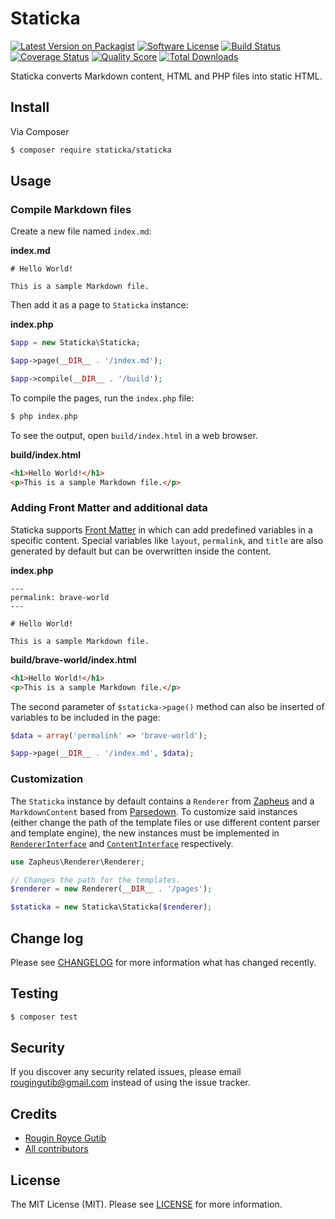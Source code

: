 # Staticka

[![Latest Version on Packagist][ico-version]][link-packagist]
[![Software License][ico-license]][link-license]
[![Build Status][ico-travis]][link-travis]
[![Coverage Status][ico-scrutinizer]][link-scrutinizer]
[![Quality Score][ico-code-quality]][link-code-quality]
[![Total Downloads][ico-downloads]][link-downloads]

Staticka converts Markdown content, HTML and PHP files into static HTML.

## Install

Via Composer

``` bash
$ composer require staticka/staticka
```

## Usage

### Compile Markdown files

Create a new file named `index.md`:

**index.md**

```
# Hello World!

This is a sample Markdown file.
```

Then add it as a page to `Staticka` instance:

**index.php**

``` php
$app = new Staticka\Staticka;

$app->page(__DIR__ . '/index.md');

$app->compile(__DIR__ . '/build');
```

To compile the pages, run the `index.php` file:

``` bash
$ php index.php
```

To see the output, open `build/index.html` in a web browser.

**build/index.html**

``` html
<h1>Hello World!</h1>
<p>This is a sample Markdown file.</p>
```

### Adding Front Matter and additional data

Staticka supports [Front Matter](https://jekyllrb.com/docs/frontmatter/) in which can add predefined variables in a specific content. Special variables like `layout`, `permalink`, and `title` are also generated by default but can be overwritten inside the content.

**index.php**

```
---
permalink: brave-world
---

# Hello World!

This is a sample Markdown file.
```

**build/brave-world/index.html**

``` html
<h1>Hello World!</h1>
<p>This is a sample Markdown file.</p>
```

The second parameter of `$staticka->page()` method can also be inserted of variables to be included in the page:

``` php
$data = array('permalink' => 'brave-world');

$app->page(__DIR__ . '/index.md', $data);
```

### Customization

The `Staticka` instance by default contains a `Renderer` from [Zapheus](https://zapheus.github.io) and a `MarkdownContent` based from [Parsedown](http://parsedown.org). To customize said instances (either change the path of the template files or use different content parser and template engine), the new instances must be implemented in [`RendererInterface`](https://github.com/zapheus/zapheus/blob/master/src/Renderer/RendererInterface.php) and [`ContentInterface`](https://github.com/staticka/staticka/blob/master/src/Content/ContentInterface.php) respectively.

``` php
use Zapheus\Renderer\Renderer;

// Changes the path for the templates.
$renderer = new Renderer(__DIR__ . '/pages');

$staticka = new Staticka\Staticka($renderer);
```

## Change log

Please see [CHANGELOG][link-changelog] for more information what has changed recently.

## Testing

``` bash
$ composer test
```

## Security

If you discover any security related issues, please email rougingutib@gmail.com instead of using the issue tracker.

## Credits

- [Rougin Royce Gutib][link-author]
- [All contributors][link-contributors]

## License

The MIT License (MIT). Please see [LICENSE][link-license] for more information.

[ico-version]: https://img.shields.io/packagist/v/staticka/staticka.svg?style=flat-square
[ico-license]: https://img.shields.io/badge/license-MIT-brightgreen.svg?style=flat-square
[ico-travis]: https://img.shields.io/travis/staticka/staticka/master.svg?style=flat-square
[ico-scrutinizer]: https://img.shields.io/scrutinizer/coverage/g/staticka/staticka.svg?style=flat-square
[ico-code-quality]: https://img.shields.io/scrutinizer/g/staticka/staticka.svg?style=flat-square
[ico-downloads]: https://img.shields.io/packagist/dt/staticka/staticka.svg?style=flat-square

[link-author]: https://rougin.github.io
[link-changelog]: https://github.com/staticka/staticka/blob/master/CHANGELOG.md
[link-code-quality]: https://scrutinizer-ci.com/g/staticka/staticka
[link-contributors]: https://github.com/staticka/staticka/contributors
[link-downloads]: https://packagist.org/packages/staticka/staticka
[link-license]: https://github.com/staticka/staticka/blob/master/LICENSE.md
[link-packagist]: https://packagist.org/packages/staticka/staticka
[link-scrutinizer]: https://scrutinizer-ci.com/g/staticka/staticka/code-structure
[link-travis]: https://travis-ci.org/staticka/staticka